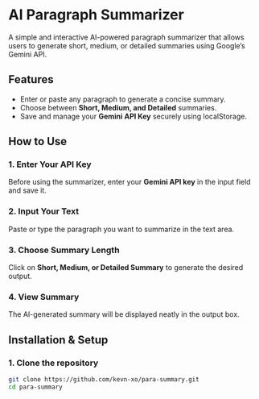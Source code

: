 # AI Paragraph Summarizer

A simple and interactive AI-powered paragraph summarizer that allows users to generate short, medium, or detailed summaries using Google’s Gemini API.

## Features

- Enter or paste any paragraph to generate a concise summary.
- Choose between **Short, Medium, and Detailed** summaries.
- Save and manage your **Gemini API Key** securely using localStorage.

## How to Use

### 1. Enter Your API Key
Before using the summarizer, enter your **Gemini API key** in the input field and save it.

### 2. Input Your Text
Paste or type the paragraph you want to summarize in the text area.

### 3. Choose Summary Length
Click on **Short, Medium, or Detailed Summary** to generate the desired output.

### 4. View Summary
The AI-generated summary will be displayed neatly in the output box.

## Installation & Setup

### 1. Clone the repository
```sh
git clone https://github.com/kevn-xo/para-summary.git
cd para-summary
